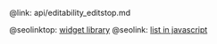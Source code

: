 @link: api/editability_editstop.md

@seolinktop: [widget library](https://webix.com)
@seolink: [list in javascript](https://webix.com/widget/list/)